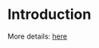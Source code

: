 # Introduction

More details: [here](https://golangbyexample.com/template-method-design-pattern-golang/)